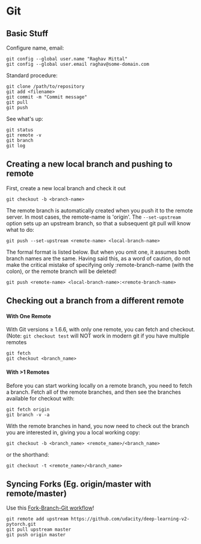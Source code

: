 # Git

## Basic Stuff

Configure name, email:
```
git config --global user.name "Raghav Mittal"
git config --global user.email raghav@some-domain.com
```

Standard procedure:
```
git clone /path/to/repository
git add <filename>
git commit -m "Commit message"
git pull
git push
```

See what's up:
```
git status
git remote -v
git branch
git log
```


## Creating a new local branch and pushing to remote

First, create a new local branch and check it out
```
git checkout -b <branch-name>
```

The remote branch is automatically created when you push it to the remote server. In most cases, the remote-name is 'origin'. The `--set-upstream` option sets up an upstream branch, so that a subsequent git pull will know what to do:
```
git push --set-upstream <remote-name> <local-branch-name>
```

The formal format is listed below. But when you omit one, it assumes both branch names are the same. Having said this, as a word of caution, do not make the critical mistake of specifying only :remote-branch-name (with the colon), or the remote branch will be deleted!
```
git push <remote-name> <local-branch-name>:<remote-branch-name>
```




## Checking out a branch from a different remote
#### With One Remote
With Git versions ≥ 1.6.6, with only one remote, you can fetch and checkout. (Note: ```git checkout test``` will NOT work in modern git if you have multiple remotes
```
git fetch
git checkout <branch_name>
```

#### With >1 Remotes
Before you can start working locally on a remote branch, you need to fetch a branch. Fetch all of the remote branches, and then see the branches available for checkout with:
```
git fetch origin
git branch -v -a
```

With the remote branches in hand, you now need to check out the branch you are interested in, giving you a local working copy:
```
git checkout -b <branch_name> <remote_name>/<branch_name>
```
or the shorthand:
```
git checkout -t <remote_name>/<branch_name>
```


## Syncing Forks (Eg. origin/master with remote/master)
Use this [Fork-Branch-Git workflow](https://blog.scottlowe.org/2015/01/27/using-fork-branch-git-workflow/)!
```
git remote add upstream https://github.com/udacity/deep-learning-v2-pytorch.git
git pull upstream master
git push origin master
```

